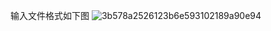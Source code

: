 输入文件格式如下图
![3b578a2526123b6e593102189a90e94](https://github.com/Mr-qing233/hadoop-matrix/assets/59389583/e3b2fe6a-3ce8-4071-a51b-677be721dba3)
